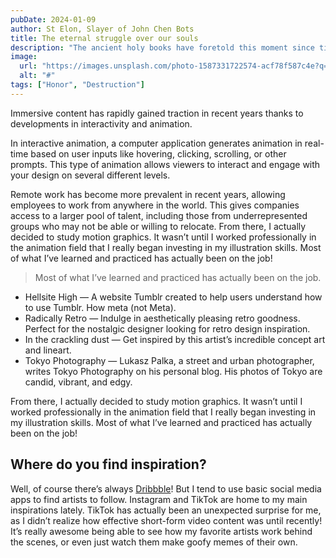 ```yaml
---
pubDate: 2024-01-09
author: St Elon, Slayer of John Chen Bots
title: The eternal struggle over our souls
description: "The ancient holy books have foretold this moment since time immemorial"
image:
  url: "https://images.unsplash.com/photo-1587331722574-acf78f587c4e?q=80&w=2070&auto=format&fit=crop&ixlib=rb-4.0.3&ixid=M3wxMjA3fDB8MHxwaG90by1wYWdlfHx8fGVufDB8fHx8fA%3D%3D"
  alt: "#"
tags: ["Honor", "Destruction"]
---
```


Immersive content has rapidly gained traction in recent years thanks to developments in interactivity and animation.

In interactive animation, a computer application generates animation in real-time based on user inputs like hovering, clicking, scrolling, or other prompts. This type of animation allows viewers to interact and engage with your design on several different levels.

Remote work has become more prevalent in recent years, allowing employees to work from anywhere in the world. This gives companies access to a larger pool of talent, including those from underrepresented groups who may not be able or willing to relocate.
From there, I actually decided to study motion graphics. It wasn’t until I worked professionally in the animation field that I really began investing in my illustration skills. Most of what I’ve learned and practiced has actually been on the job!

> Most of what I’ve learned and practiced has actually been on the job.

- Hellsite High — A website Tumblr created to help users understand how to use Tumblr. How meta (not Meta).
- Radically Retro — Indulge in aesthetically pleasing retro goodness. Perfect for the nostalgic designer looking for retro design inspiration.
- In the crackling dust — Get inspired by this artist’s incredible concept art and lineart.
- Tokyo Photography — Lukasz Palka, a street and urban photographer, writes Tokyo Photography on his personal blog. His photos of Tokyo are candid, vibrant, and edgy.

From there, I actually decided to study motion graphics. It wasn’t until I worked professionally in the animation field that I really began investing in my illustration skills. Most of what I’ve learned and practiced has actually been on the job!

## Where do you find inspiration?

Well, of course there’s always [Dribbble](https://www.dribbble.com)! But I tend to use basic social media apps to find artists to follow. Instagram and TikTok are home to my main inspirations lately. TikTok has actually been an unexpected surprise for me, as I didn’t realize how effective short-form video content was until recently! It’s really awesome being able to see how my favorite artists work behind the scenes, or even just watch them make goofy memes of their own.
